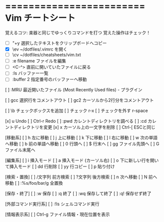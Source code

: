 ========================
Vim チートシート
========================
覚えるコツ: 楽器と同じでゆっくりコマンドを打つ
覚えた操作はチェック！

- [ ] "+y<CR>  選択したテキストをクリップボードへコピー
- [x] \ev    ~/dotfiles/.vimrc を開く
- [ ] \cv    ~/dotfiles/cheatsheets/vim.txt
- [ ] :e filename  ファイルを編集
- [ ] <C-^>        直前に開いていたファイルに戻る
- [ ] :ls     バッファー一覧
- [ ] :buffer 2     指定番号のバッファーへ移動

[ ] :MRU     最近開いたファイル (Most Recently Used files) - プラグイン

[ ] gcc<CR>      選択行をコメントアウト
[ ] gc2<CR>     カーソルから2行分をコメントアウト

[ ] \b<CR>     チェックボックスを追加
[ ] チェック r-x
[ ] チェックを外す r-space

[x] u      Undo
[ ] Ctrl-r Redo
[ ] :pwd   カレントディレクトリを調べる
[ ] :cd    カレントディレクトリを変更
[x] x      カーソル上の一文字を削除
[ ] Ctrl-[  ESCと同じ

[移動系]
[ ] h      左に移動
[ ] j      上に移動
[ ] k      下に移動
[ ] l      右に移動
[ ] w      次の単語へ移動
[ ] b      前の単語へ移動
[ ] 0      行頭へ
[ ] $      行末へ
[ ] gg     ファイル先頭へ
[ ] G      ファイル末尾へ

[編集系]
[ ] i      挿入モード
[ ] a      挿入モード (カーソル右)
[ ] o      下に新しい行を開いて挿入モード
[ ] dd     行削除
[ ] yy     行コピー
[ ] p      貼り付け

[検索・置換]
[ ] /文字列  前方検索
[ ] ?文字列  後方検索
[ ] n        次へ移動
[ ] N        前へ移動
[ ] :%s/foo/bar/g   全置換

[保存・終了]
[ ] :w     保存
[ ] :q     終了
[ ] :wq    保存して終了
[ ] :q!    保存せず終了

[外部コマンド実行系]
[ ] :!ls   シェルコマンド実行

[情報表示系]
[ ] Ctrl-g  ファイル情報・現在位置を表示

